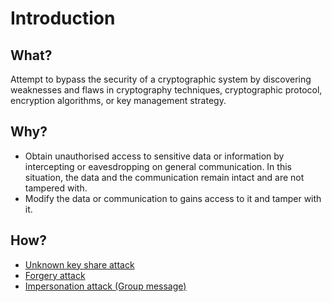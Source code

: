 # Introduction

## What?

Attempt to bypass the security of a cryptographic system by discovering weaknesses and flaws in cryptography 
techniques, cryptographic protocol, encryption algorithms, or key management strategy. 

## Why?

* Obtain unauthorised access to sensitive data or information by intercepting or eavesdropping on general communication. 
In this situation, the data and the communication remain intact and are not tampered with. 
* Modify the data or communication to gains access to it and tamper with it.

## How?

* [Unknown key share attack](unknown-key.md)
* [Forgery attack](forgery.md)
* [Impersonation attack (Group message)](group-impersonation.md)

